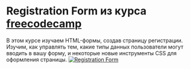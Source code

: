 # Registration Form  из курса [freecodecamp](https://www.freecodecamp.org/learn/javascript-algorithms-and-data-structures-v8/)
В этом курсе изучаем HTML-формы, создав страницу регистрации.
Изучим, как управлять тем, какие типы данных пользователи могут вводить в вашу форму,
и некоторые новые инструменты CSS для оформления страницы.
[![Registration Form](https://i.postimg.cc/ncKPTcvc/2024-09-02-21-31-44.png)](https://postimg.cc/dL16VFHz)

